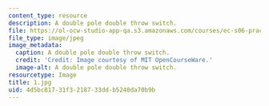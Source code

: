 ```yaml
---
content_type: resource
description: A double pole double throw switch.
file: https://ol-ocw-studio-app-qa.s3.amazonaws.com/courses/ec-s06-practical-electronics-fall-2004/4d5bc81731f3218733ddb5240da70b9b_1.jpg
file_type: image/jpeg
image_metadata:
  caption: A double pole double throw switch.
  credit: 'Credit: Image courtesy of MIT OpenCourseWare.'
  image-alt: A double pole double throw switch.
resourcetype: Image
title: 1.jpg
uid: 4d5bc817-31f3-2187-33dd-b5240da70b9b
---
```


